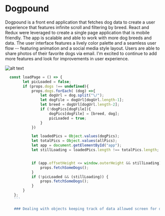 # Dogpound

Dogpound is a front end application that fetches dog data to create a user experience that features infinite scroll and filtering by breed. React and Redux were leveraged to create a single page application that is mobile friendly. The app is scalable and able to work with more dog breeds and data. The user interface features a lively color palette and a seamless user flow -- featuring animation and a social media style layout. Users are able to share photos of their favorite dogs via email. I'm excited to continue to add more features and look for improvements in user experience.

![alt text](https://dogpound.s3-us-west-1.amazonaws.com/Screen+Shot+2021-02-01+at+4.12.52+PM.png "ScreenShot")

```javascript
  const loadPage = () => {
        let picLoaded = false;
        if (props.dogs !== undefined){
            props.dogs.forEach( (dog) =>{
                let dogUrl = dog.split("\/");
                let dogFile = dogUrl[dogUrl.length-1];
                let breed = dogUrl[dogUrl.length-2];
                if (!dogPics[dogFile]){
                    dogPics[dogFile] = [breed, dog];
                    picLoaded = true;
                }
            })

            let loadedPics = Object.values(dogPics);
            let totalPics = Object.values(allPics);
            let app = document.getElementById("app");
            let stillLoading = loadedPics.length !== totalPics.length;


            if (app.offsetHeight <= window.outerHeight && stillLoading) {
                props.fetchSomeDogs();
            }
            if (!picLoaded && (stillLoading)) {
                props.fetchSomeDogs();
            } 
        }
    };    
    ```
    
    ### Dealing with objects keeping track of data allowed screen for duplicates and keep track of breeds.
